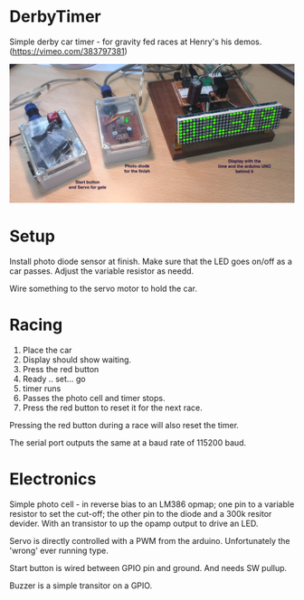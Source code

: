 # DerbyTimer

Simple derby car timer - for gravity fed races at Henry's his demos. (https://vimeo.com/383797381)

![electronics](derbytimer-arduino.jpg)

# Setup

Install photo diode sensor at finish. Make sure that the LED goes on/off as a car passes. Adjust the variable resistor as needd.

Wire something to the servo motor to hold the car.

# Racing

1. Place the car
2. Display should show waiting.
3. Press the red button
4. Ready .. set... go
5. timer runs
6. Passes the photo cell and timer stops.
7. Press the red button to reset it for the next race.

Pressing the red button during a race will also reset the timer.

The serial port outputs the same at a baud rate of 115200 baud.

# Electronics

Simple photo cell - in reverse bias to an LM386 opmap; one pin to a variable resistor to set the cut-off; the other pin to the diode and a 300k resitor devider. With an transistor to up the opamp output to drive an LED.

Servo is directly controlled with a PWM from the arduino. Unfortunately the 'wrong' ever running type.

Start button is wired between GPIO pin and ground. And needs SW pullup.

Buzzer is a simple transitor on a GPIO.


